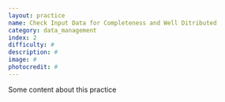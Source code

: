 ```yaml
---
layout: practice
name: Check Input Data for Completeness and Well Ditributed
category: data_management
index: 2
difficulty: #
description: #
image: #
photocredit: #
---
```


Some content about this practice